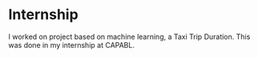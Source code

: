 # Internship
I worked on project based on machine learning, a Taxi Trip Duration.  This was done in my internship at CAPABL.
